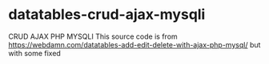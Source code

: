 # datatables-crud-ajax-mysqli
CRUD AJAX PHP MYSQLI 
This source code is from https://webdamn.com/datatables-add-edit-delete-with-ajax-php-mysql/ but with some fixed
